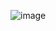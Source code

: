 ![image](https://github.com/yingshenk730/docschat-ai/assets/113313291/d0b4414b-49b2-4700-8b5f-c382f43a4858)
